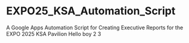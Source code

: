 # EXPO25_KSA_Automation_Script
A Google Apps Automation Script for Creating Executive Reports for the EXPO 2025 KSA Pavilion
Hello boy 2 3
